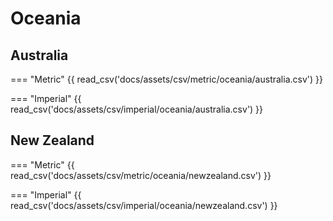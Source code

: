# Oceania

## Australia

=== "Metric"
    {{ read_csv('docs/assets/csv/metric/oceania/australia.csv') }}

=== "Imperial"
    {{ read_csv('docs/assets/csv/imperial/oceania/australia.csv') }}

## New Zealand

=== "Metric"
    {{ read_csv('docs/assets/csv/metric/oceania/newzealand.csv') }}

=== "Imperial"
    {{ read_csv('docs/assets/csv/imperial/oceania/newzealand.csv') }}
